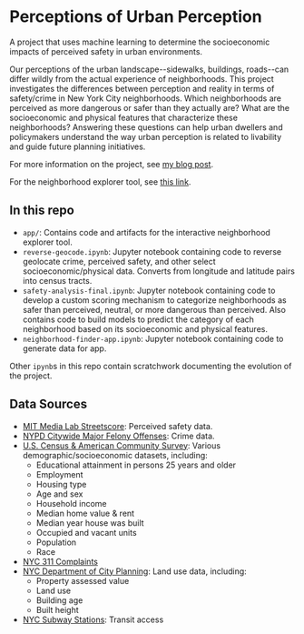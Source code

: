 # Perceptions of Urban Perception
A project that uses machine learning to determine the socioeconomic impacts of perceived safety in urban environments.

Our perceptions of the urban landscape--sidewalks, buildings, roads--can differ wildly from the actual experience of neighborhoods. This project investigates the differences between perception and reality in terms of safety/crime in New York City neighborhoods. Which neighborhoods are perceived as more dangerous or safer than they actually are? What are the socioeconomic and physical features that characterize these neighborhoods? Answering these questions can help urban dwellers and policymakers understand the way urban perception is related to livability and guide future planning initiatives.

For more information on the project, see [my blog post][blog].

For the neighborhood explorer tool, see [this link][explorer tool].

## In this repo

* `app/`: Contains code and artifacts for the interactive neighborhood explorer tool.
* `reverse-geocode.ipynb`: Jupyter notebook containing code to reverse geolocate crime, perceived safety, and other select socioeconomic/physical data. Converts from longitude and latitude pairs into census tracts.
* `safety-analysis-final.ipynb`: Jupyter notebook containing code to develop a custom scoring mechanism to categorize neighborhoods as safer than perceived, neutral, or more dangerous than perceived. Also contains code to build models to predict the category of each neighborhood based on its socioeconomic and physical features.
* `neighborhood-finder-app.ipynb`: Jupyter notebook containing code to generate data for app.

Other `ipynb`s in this repo contain scratchwork documenting the evolution of the project.

## Data Sources
* [MIT Media Lab Streetscore]: Perceived safety data.
* [NYPD Citywide Major Felony Offenses]: Crime data.
* [U.S. Census & American Community Survey]: Various demographic/socioeconomic datasets, including:
	* Educational attainment in persons 25 years and older
	* Employment
	* Housing type
	* Age and sex
	* Household income
	* Median home value & rent
	* Median year house was built
	* Occupied and vacant units
	* Population
	* Race 
* [NYC 311 Complaints]
* [NYC Department of City Planning]: Land use data, including:
	* Property assessed value
	* Land use 
	* Building age
	* Built height
* [NYC Subway Stations]: Transit access

[blog]: https://dianalam.com/2016/04/04/urban-perception.html
[explorer tool]: http://dianalam.github.io/perceptions/map.html
[MIT Media Lab Streetscore]: http://streetscore.media.mit.edu/data.html
[NYPD Citywide Major Felony Offenses]: https://www1.nyc.gov/site/nypd/stats/crime-statistics/historical.page
[NYC 311 Complaints]: https://data.cityofnewyork.us/Social-Services/311-Complaint-Types/h4xh-jcuz
[NYC Subway Stations]: https://data.cityofnewyork.us/Transportation/Subway-Stations/arq3-7z49
[U.S. Census & American Community Survey]: https://factfinder.census.gov/faces/nav/jsf/pages/index.xhtml?
[NYC Department of City Planning]: https://www1.nyc.gov/site/planning/data-maps/open-data.page


